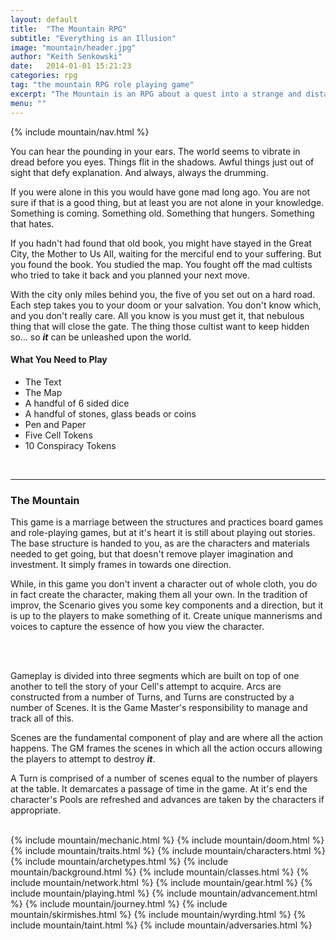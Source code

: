 ```yaml
---
layout: default
title:  "The Mountain RPG"
subtitle: "Everything is an Illusion"
image: "mountain/header.jpg"
author: "Keith Senkowski"
date:   2014-01-01 15:21:23
categories: rpg
tag: "the mountain RPG role playing game"
excerpt: "The Mountain is an RPG about a quest into a strange and distant land in search of the Mountain and the evil that lies within."
menu: ""
---
```

<section>
<div class="clearfix gutters" id="playing-the-game">
	<aside class="span-3 col">
		{% include mountain/nav.html %}
		&nbsp;
	</aside>
	<div class="span-6 col">
		<p class="first">You can hear the pounding in your ears. The world seems to vibrate in dread before you eyes. Things flit in the shadows. Awful things just out of sight that defy explanation. And always, always the drumming.</p>
		<p>If you were alone in this you would have gone mad long ago. You are not sure if that is a good thing, but at least you are not alone in your knowledge. Something is coming. Something old. Something that hungers. Something that hates.</p>
		<p>If you hadn't had found that old book, you might have stayed in the Great City, the Mother to Us All, waiting for the merciful end to your suffering. But you found the book. You studied the map. You fought off the mad cultists who tried to take it back and you planned your next move.</p>
		<p>With the city only miles behind you, the five of you set out on a hard road. Each step takes you to your doom or your salvation. You don't know which, and you don't really care. All you know is you must get it, that nebulous thing that will close the gate. The thing those cultist want to keep hidden so... so <em><strong>it</strong></em> can be unleashed upon the world.</p>
	</div>
	<aside class="span-3 col">
		<h4>What You Need to Play</h4>
		<ul class="unstyled spaced-list">
			<li>The Text</li>
			<li>The Map</li>
			<li>A handful of 6 sided dice</li>
			<li>A handful of stones, glass beads or coins</li>
			<li>Pen and Paper</li>
			<li>Five Cell Tokens</li>
			<li>10 Conspiracy Tokens</li>
		</ul>
	</aside>
</div>
<div class="clearfix gutters block" id="introduction">
	<aside class="span-3 col empty">&nbsp;
	</aside>
	<div class="span-6 col">
		<hr>
		<h3>The Mountain</h3>
		<p class="first">This game is a marriage between the structures and practices board games and role-playing games, but at it's heart it is still about playing out stories. The base structure is handed to you, as are the characters and materials needed to get going, but that doesn't remove player imagination and investment. It simply frames in towards one direction.</p>
		<p>While, in this game you don't invent a character out of whole cloth, you do in fact create the character, making them all your own. In the tradition of improv, the Scenario gives you some key components and a direction, but it is up to the players to make something of it. Create unique mannerisms and voices to capture the essence of how you view the character.</p>
	</div>
	<aside class="span-3 col empty">&nbsp;
	</aside>
</div>
<div class="clearfix gutters block">
	<aside class="span-3 col empty">&nbsp;
	</aside>
	<div class="span-6 col">
		<p>Gameplay is divided into three segments which are built on top of one another to tell the story of your Cell's attempt to acquire. Arcs are constructed from a number of Turns, and Turns are constructed by a number of Scenes. It is the Game Master's responsibility to manage and track all of this.</p>
		<p>Scenes are the fundamental component of play and are where all the action happens. The GM frames the scenes in which all the action occurs allowing the players to attempt to destroy <em><strong>it</strong></em>.</p>
		<p>A Turn is comprised of a number of scenes equal to the number of players at the table. It demarcates a passage of time in the game. At it's end the character's Pools are refreshed and advances are taken by the characters if appropriate.</p>		
	</div>
	<aside class="span-3 col empty">&nbsp;</aside>
</div>
{% include mountain/mechanic.html %}
{% include mountain/doom.html %}
{% include mountain/traits.html %}
{% include mountain/characters.html %}
{% include mountain/archetypes.html %}
{% include mountain/background.html %}
{% include mountain/classes.html %}
{% include mountain/network.html %}
{% include mountain/gear.html %}
{% include mountain/playing.html %}
{% include mountain/advancement.html %}
{% include mountain/journey.html %}
{% include mountain/skirmishes.html %}
{% include mountain/wyrding.html %}
{% include mountain/taint.html %}
{% include mountain/adversaries.html %}
</section>